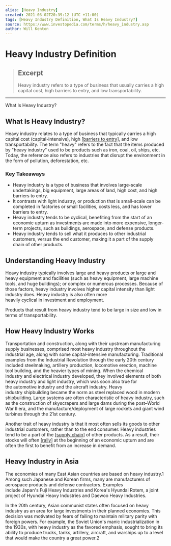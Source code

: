 ```yaml
---
alias: [Heavy Industry]
created: 2021-03-02T20:39:12 (UTC +11:00)
tags: [Heavy Industry Definition, What Is Heavy Industry?]
source: https://www.investopedia.com/terms/h/heavy_industry.asp
author: Will Kenton
---
```


# Heavy Industry Definition

> ## Excerpt
> Heavy industry refers to a type of business that usually carries a high capital cost, high barriers to entry, and low transportability.

---

What Is Heavy Industry?
## What Is Heavy Industry?

Heavy industry relates to a type of business that typically carries a high capital cost (capital-intensive), high [[barriers to entry]](https://www.investopedia.com/terms/b/barrierstoentry.asp), and low transportability. The term "heavy" refers to the fact that the items produced by "heavy industry" used to be products such as iron, coal, oil, ships, etc. Today, the reference also refers to industries that disrupt the environment in the form of pollution, deforestation, etc.

### Key Takeaways

-   Heavy industry is a type of business that involves large-scale undertakings, big equipment, large areas of land, high cost, and high barriers to entry.
-   It contrasts with light industry, or production that is small-scale can be completed in factories or small facilities, costs less, and has lower barriers to entry.
-   Heavy industry tends to be cyclical, benefiting from the start of an economic upturn as investments are made into more expensive, longer-term projects, such as buildings, aerospace, and defense products.
-   Heavy industry tends to sell what it produces to other industrial customers, versus the end customer, making it a part of the supply chain of other products.

## Understanding Heavy Industry

Heavy industry typically involves large and heavy products or large and heavy equipment and facilities (such as heavy equipment, large machine tools, and huge buildings); or complex or numerous processes. Because of those factors, heavy industry involves higher capital intensity than light industry does. Heavy industry is also often more heavily cyclical in investment and employment.

Products that result from heavy industry tend to be large in size and low in terms of transportability.

## How Heavy Industry Works

Transportation and construction, along with their upstream manufacturing supply businesses, comprised most heavy industry throughout the industrial age, along with some capital-intensive manufacturing. Traditional examples from the Industrial Revolution through the early 20th century included steelmaking, artillery production, locomotive erection, machine tool building, and the heavier types of mining. When the chemical industry and electrical industry developed, they involved elements of both heavy industry and light industry, which was soon also true for the automotive industry and the aircraft industry. Heavy industry shipbuilding became the norm as steel replaced wood in modern shipbuilding. Large systems are often characteristic of heavy industry, such as the construction of skyscrapers and large dams during the post–World War II era, and the manufacture/deployment of large rockets and giant wind turbines through the 21st century.

Another trait of heavy industry is that it most often sells its goods to other industrial customers, rather than to the end consumer. Heavy industries tend to be a part of the [[supply chain]](https://www.investopedia.com/terms/s/supplychain.asp) of other products. As a result, their stocks will often [[rally]](https://www.investopedia.com/terms/r/rally.asp) at the beginning of an economic upturn and are often the first to benefit from an increase in demand.

## Heavy Industry in Asia

The economies of many East Asian countries are based on heavy industry.1 Among such Japanese and Korean firms, many are manufacturers of aerospace products and defense contractors. Examples include Japan's Fuji Heavy Industries and Korea's Hyundai Rotem, a joint project of Hyundai Heavy Industries and Daewoo Heavy Industries.

In the 20th century, Asian communist states often focused on heavy industry as an area for large investments in their planned economies. This decision was motivated by fears of failing to maintain military parity with foreign powers. For example, the Soviet Union's manic industrialization in the 1930s, with heavy industry as the favored emphasis, sought to bring its ability to produce trucks, tanks, artillery, aircraft, and warships up to a level that would make the country a great power.2
